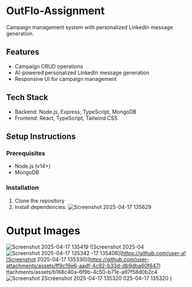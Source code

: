 # OutFlo-Assignment

Campaign management system with personalized LinkedIn message generation.

## Features

- Campaign CRUD operations
- AI-powered personalized LinkedIn message generation
- Responsive UI for campaign management

## Tech Stack

- Backend: Node.js, Express, TypeScript, MongoDB
- Frontend: React, TypeScript, Tailwind CSS

## Setup Instructions

### Prerequisites
- Node.js (v14+)
- MongoDB

### Installation

1. Clone the repository
2. Install dependencies:
![Screenshot 2025-04-17 135629](https://github.com/user-attachments/assets/9ce0268b-b0af-4849-b8c7-c45bac06d284)

# Output Images 

![Screenshot 2025-04-17 135419](https://github.com/user-attachments/assets/7f36b518-c8af-45bd-a7e6-53ba36091f24)
![Screenshot 2025-04![Screenshot 2025-04-17 135342](https://github.com/user-attachments/assets/b36453c0-a704-405c-b3e5-81e24846ff27)
-17 135406](https://github.com/user-a![Screenshot 2025-04-17 135330](https://github.com/user-attachments/assets/ff9c19e6-aadf-4c92-b33d-db9dba60f647)
ttachments/assets/b168c40a-6f9b-4c50-b71e-a97f58d0b2c4![Screenshot 2![Screenshot 2025-04-17 135320](https://github.com/user-attachments/assets/83f1d10e-9ed3-4a06-878f-cfb025adb274)
025-04-17 135320](https://github.com/user-attachments/assets/a27aa2db-c8e9-4492-a1ef-72f9dadecbb0)
)
